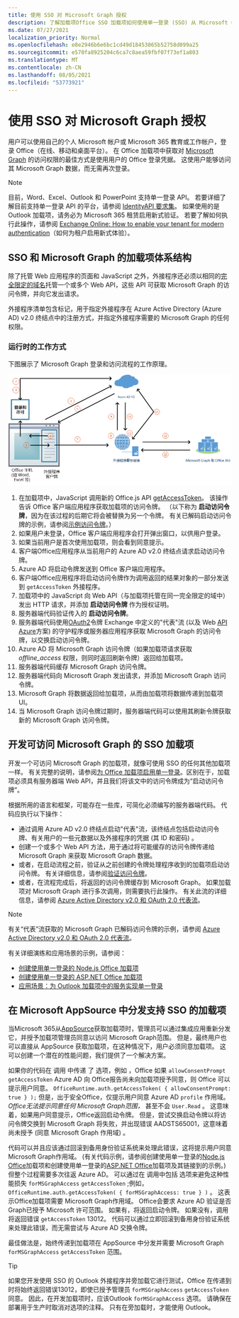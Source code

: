 ```yaml
---
title: 使用 SSO 对 Microsoft Graph 授权
description: 了解加载项Office SSO 加载项如何使用单一登录 (SSO) 从 Microsoft Graph。
ms.date: 07/27/2021
localization_priority: Normal
ms.openlocfilehash: e8e2946b6e6bc1cd49d18453065b52758d099a25
ms.sourcegitcommit: e570fa8925204c6ca7c8aea59fbf07f73ef1a803
ms.translationtype: MT
ms.contentlocale: zh-CN
ms.lasthandoff: 08/05/2021
ms.locfileid: "53773921"
---
```

# <a name="authorize-to-microsoft-graph-with-sso"></a>使用 SSO 对 Microsoft Graph 授权

用户可以使用自己的个人 Microsoft 帐户或 Microsoft 365 教育或工作帐户，登录 Office（在线、移动和桌面平台）。 在 Office 加载项中获取对 [Microsoft Graph](https://developer.microsoft.com/graph/docs) 的访问权限的最佳方式是使用用户的 Office 登录凭据。 这使用户能够访问其 Microsoft Graph 数据，而无需再次登录。

> [!NOTE]
> 目前，Word、Excel、Outlook 和 PowerPoint 支持单一登录 API。 若要详细了解目前支持单一登录 API 的平台，请参阅 [IdentityAPI 要求集](../reference/requirement-sets/identity-api-requirement-sets.md)。
> 如果使用的是 Outlook 加载项，请务必为 Microsoft 365 租赁启用新式验证。 若要了解如何执行此操作，请参阅 [Exchange Online: How to enable your tenant for modern authentication](https://social.technet.microsoft.com/wiki/contents/articles/32711.exchange-online-how-to-enable-your-tenant-for-modern-authentication.aspx)（如何为租户启用新式体验）。

## <a name="add-in-architecture-for-sso-and-microsoft-graph"></a>SSO 和 Microsoft Graph 的加载项体系结构

除了托管 Web 应用程序的页面和 JavaScript 之外，外接程序还必须以相同的[完全限定的域名](/windows/desktop/DNS/f-gly#_dns_fully_qualified_domain_name_fqdn__gly)托管一个或多个 Web API，这些 API 可获取 Microsoft Graph 的访问令牌，并向它发出请求。

外接程序清单包含标记，用于指定外接程序在 Azure Active Directory (Azure AD) v2.0 终结点中的注册方式，并指定外接程序需要的 Microsoft Graph 的任何权限。

### <a name="how-it-works-at-runtime"></a>运行时的工作方式

下图展示了 Microsoft Graph 登录和访问流程的工作原理。

![显示 SSO 过程的图表。](../images/sso-access-to-microsoft-graph.png)

1. 在加载项中，JavaScript 调用新的 Office.js API [getAccessToken](/javascript/api/office-runtime/officeruntime.auth#getAccessToken_options_)。 该操作告诉 Office 客户端应用程序获取加载项的访问令牌。 （以下称为 **启动访问令牌**，因为在该过程的后期它将会被替换为另一个令牌。 有关已解码启动访问令牌的示例，请参阅[示例访问令牌](sso-in-office-add-ins.md#example-access-token)。）
2. 如果用户未登录，Office 客户端应用程序会打开弹出窗口，以供用户登录。
3. 如果当前用户是首次使用加载项，则会看到同意提示。
4. 客户端Office应用程序从当前用户的 Azure AD v2.0 终结点请求启动访问令牌。 
5. Azure AD 将启动令牌发送到 Office 客户端应用程序。
6. 客户端Office应用程序将启动访问令牌作为调用返回的结果对象的一部分发送到 `getAccessToken` 外接程序。
7. 加载项中的 JavaScript 向 Web API（与加载项托管在同一完全限定的域中）发出 HTTP 请求，并添加 **启动访问令牌** 作为授权证明。
8. 服务器端代码验证传入的 **启动访问令牌**。
9. 服务器端代码使用[OAuth2](https://tools.ietf.org/html/draft-ietf-oauth-token-exchange-02)令牌 Exchange 中定义的"代表"流 (以及 Web [API Azure](/azure/active-directory/develop/active-directory-authentication-scenarios)方案) 的守护程序或服务器应用程序获取 Microsoft Graph 的访问令牌，以交换启动访问令牌。
10. Azure AD 将 Microsoft Graph 访问令牌（如果加载项请求获取 *offline_access* 权限，则同时返回刷新令牌）返回给加载项。
11. 服务器端代码缓存 Microsoft Graph 访问令牌。
12. 服务器端代码向 Microsoft Graph 发出请求，并添加 Microsoft Graph 访问令牌。
13. Microsoft Graph 将数据返回给加载项，从而由加载项将数据传递到加载项 UI。
14. 当 Microsoft Graph 访问令牌过期时，服务器端代码可以使用其刷新令牌获取新的 Microsoft Graph 访问令牌。

## <a name="develop-an-sso-add-in-that-accesses-microsoft-graph"></a>开发可访问 Microsoft Graph 的 SSO 加载项

开发一个可访问 Microsoft Graph 的加载项，就像可使用 SSO 的任何其他加载项一样。 有关完整的说明，请参阅[为 Office 加载项启用单一登录](../develop/sso-in-office-add-ins.md)。区别在于，加载项必须具有服务器端 Web API，并且我们将该文中的访问令牌成为“启动访问令牌”。

根据所用的语言和框架，可能存在一些库，可简化必须编写的服务器端代码。 代码应执行以下操作：

* 通过调用 Azure AD v2.0 终结点启动"代表"流，该终结点包括启动访问令牌、有关用户的一些元数据以及外接程序的凭据 (其 ID 和密码) 。
* 创建一个或多个 Web API 方法，用于通过将可能缓存的访问令牌传递给 Microsoft Graph 来获取 Microsoft Graph 数据。
* 或者，在启动流程之前，验证从之前创建的令牌处理程序收到的加载项启动访问令牌。 有关详细信息，请参阅[验证访问令牌](sso-in-office-add-ins.md#validate-the-access-token)。 
* 或者，在流程完成后，将返回的访问令牌缓存到 Microsoft Graph。 如果加载项对 Microsoft Graph 进行多次调用，则需要执行此操作。 有关此流的详细信息，请参阅 [Azure Active Directory v2.0 和 OAuth 2.0 代表流](/azure/active-directory/develop/active-directory-v2-protocols-oauth-on-behalf-of)。

> [!NOTE]
> 有关“代表”流获取的 Microsoft Graph 已解码访问令牌的示例，请参阅 [Azure Active Directory v2.0 和 OAuth 2.0 代表流](/azure/active-directory/develop/active-directory-v2-protocols-oauth-on-behalf-of)。

有关详细演练和应用场景的示例，请参阅：

* [创建使用单一登录的 Node.js Office 加载项](create-sso-office-add-ins-nodejs.md)
* [创建使用单一登录的 ASP.NET Office 加载项](create-sso-office-add-ins-aspnet.md)
* [应用场景：为 Outlook 加载项中的服务实现单一登录](../outlook/implement-sso-in-outlook-add-in.md)

## <a name="distributing-sso-enabled-add-ins-in-microsoft-appsource"></a>在 Microsoft AppSource 中分发支持 SSO 的加载项

当Microsoft 365从[AppSource](https://appsource.microsoft.com)获取加载项时，管理员可以通过集成应用重新分发它，并授予加载项管理员同意[](/microsoft-365/admin/manage/test-and-deploy-microsoft-365-apps)以访问 Microsoft Graph范围。 但是，最终用户也可以直接从 AppSource 获取加载项，在这种情况下，用户必须同意加载项。 这可以创建一个潜在的性能问题，我们提供了一个解决方案。

如果你的代码在 调用 中传递 了 选项，例如 ，Office 如果 `allowConsentPrompt` `getAccessToken` Azure AD 向 Office报告尚未向加载项授予同意，则 Office 可以提示用户同意。 `OfficeRuntime.auth.getAccessToken( { allowConsentPrompt: true } );` 但是，出于安全Office，仅提示用户同意 Azure AD `profile` 作用域。 *Office无法提示同意任何 Microsoft Graph范围，* 甚至不会 `User.Read` 。 这意味着，如果用户同意提示，Office返回启动令牌。 但是，尝试交换启动令牌以将访问令牌交换到 Microsoft Graph 将失败，并出现错误 AADSTS65001，这意味着尚未授予 (同意 Microsoft Graph 作用域) 。

代码可以并且应该通过回滚到备用身份验证系统来处理此错误，这将提示用户同意 Microsoft Graph作用域。  (有关代码示例，请参阅创建使用单一登录的[Node.js Office](create-sso-office-add-ins-nodejs.md)加载项和创建使用单一登录的[ASP.NET Office](create-sso-office-add-ins-aspnet.md)加载项及其链接到的示例。) 但整个过程需要多次往返 Azure AD。 可以通过在 调用中包括 选项来避免这种性能损失 `forMSGraphAccess` `getAccessToken` ;例如， `OfficeRuntime.auth.getAccessToken( { forMSGraphAccess: true } )` 。  这表示Office加载项需要 Microsoft Graph作用域。 Office会要求 Azure AD 验证是否Graph已授予 Microsoft 许可范围。 如果有，将返回启动令牌。 如果没有，调用 将返回错误 `getAccessToken` 13012。 代码可以通过立即回滚到备用身份验证系统来处理此错误，而无需尝试与 Azure AD 交换令牌。

最佳做法是，始终传递到加载项在 AppSource 中分发并需要 Microsoft Graph `forMSGraphAccess` `getAccessToken` 范围。

> [!TIP]
> 如果您开发使用 SSO 的 Outlook 外接程序并旁加载它进行测试，Office 在传递到时将始终返回错误13012，即使已授予管理员 `forMSGraphAccess` `getAccessToken` 同意。 因此，在开发加载项时，应该Outlook `forMSGraphAccess` 选项。 请确保在部署用于生产时取消对选项的注释。 只有在旁加载时，才能使用 Outlook。
